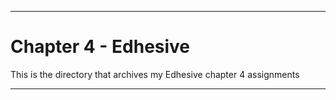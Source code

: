 
***

# Chapter 4 - Edhesive

This is the directory that archives my Edhesive chapter 4 assignments

***
